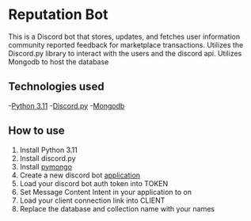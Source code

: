 # Reputation Bot
This is a Discord bot that stores, updates, and fetches user information community reported feedback for marketplace transactions.
Utilizes the Discord.py library to interact with the users and the discord api.
Utilizes Mongodb to host the database

## Technologies used
-[Python 3.11](https://www.python.org/downloads/release/python-3110/)
-[Discord.py](https://discordpy.readthedocs.io/en/stable/)
-[Mongodb](https://www.mongodb.com/)

## How to use
1. Install Python 3.11
2. Install discord.py
3. Install [pymongo](https://pymongo.readthedocs.io/en/stable/installation.html)
4. Create a new discord bot [application](https://discord.com/developers/applications)
5. Load your discord bot auth token into TOKEN
6. Set Message Content Intent in your application to on
7. Load your client connection link into CLIENT
8. Replace the database and collection name with your names
